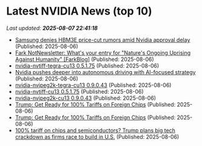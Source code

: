 # Latest NVIDIA News (top 10)
_Last updated: **2025-08-07 22:41:18**_

- [Samsung denies HBM3E price-cut rumors amid Nvidia approval delay](https://www.digitimes.com/news/a20250806PD239/samsung-hbm3e-nvidia-hbm-tesla.html) (Published: 2025-08-06)
- [Fark NotNewsletter: What's your entry for "Nature's Ongoing Uprising Against Humanity" [FarkBlog]](https://www.fark.com/comments/blog1590/Fark-NotNewsletter-Whats-your-entry-for-Natures-Ongoing-Uprising-Against-Humanity) (Published: 2025-08-06)
- [nvidia-nvtiff-tegra-cu13 0.5.1.75](https://pypi.org/project/nvidia-nvtiff-tegra-cu13/0.5.1.75/) (Published: 2025-08-06)
- [Nvidia pushes deeper into autonomous driving with AI-focused strategy](https://www.digitimes.com/news/a20250804PD232/autonomous-driving-nvidia-development-vehicle-data.html) (Published: 2025-08-06)
- [nvidia-nvjpeg2k-tegra-cu13 0.9.0.43](https://pypi.org/project/nvidia-nvjpeg2k-tegra-cu13/0.9.0.43/) (Published: 2025-08-06)
- [nvidia-nvtiff-cu13 0.5.1.75](https://pypi.org/project/nvidia-nvtiff-cu13/0.5.1.75/) (Published: 2025-08-06)
- [nvidia-nvjpeg2k-cu13 0.9.0.43](https://pypi.org/project/nvidia-nvjpeg2k-cu13/0.9.0.43/) (Published: 2025-08-06)
- [Trump: Get Ready for 100% Tariffs on Foreign Chips](https://uk.pcmag.com/processors/159459/trump-get-ready-for-100-tariffs-on-foreign-chips) (Published: 2025-08-06)
- [Trump: Get Ready for 100% Tariffs on Foreign Chips](https://me.pcmag.com/en/processors/31568/trump-get-ready-for-100-tariffs-on-foreign-chips) (Published: 2025-08-06)
- [100% tariff on chips and semiconductors? Trump plans big tech crackdown as firms race to build in U.S.](https://economictimes.indiatimes.com/news/international/us/100-tariff-on-chips-and-semiconductors-trump-plans-big-tech-crackdown-as-firms-race-to-build-in-u-s-/articleshow/123151055.cms) (Published: 2025-08-06)
